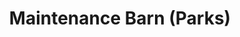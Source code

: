 ---
title: "Maintenance Barn (Parks)"
url: /hampton-bays/maintenance-barn-parks/
shop: car repair
---